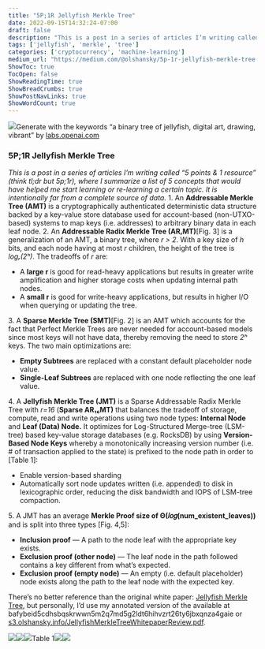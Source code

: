 ```yaml
---
title: "5P;1R Jellyfish Merkle Tree"
date: 2022-09-15T14:32:24-07:00
draft: false
description: "This is a post in a series of articles I’m writing called “5 points & 1 resource” (think tl;dr but 5p;1r), where I summarize a list of 5…"
tags: ['jellyfish', 'merkle', 'tree']
categories: ['cryptocurrency', 'machine-learning']
medium_url: "https://medium.com/@olshansky/5p-1r-jellyfish-merkle-tree-d2d7dc7dfa8e"
ShowToc: true
TocOpen: false
ShowReadingTime: true
ShowBreadCrumbs: true
ShowPostNavLinks: true
ShowWordCount: true
---
```


![](/images/posts/2022-09-15-5p1r-jellyfish-merkle-tree-image-01.png)Generate with the keywords “a binary tree of jellyfish, digital art, drawing, vibrant” by [labs.openai.com](https://labs.openai.com/)

### 5P;1R Jellyfish Merkle Tree

 _This is a post in a series of articles I’m writing called “5 points & 1 resource” (think tl;dr but 5p;1r), where I summarize a list of 5 concepts that would have helped me start learning or re-learning a certain topic. It is intentionally far from a complete source of data._
1.
An **Addressable Merkle Tree (AMT)** is a cryptographically authenticated deterministic data structure backed by a key-value store database used for account-based (non-UTXO-based) systems to map keys (i.e. addresses) to arbitrary binary data in each leaf node.
2.
An **Addressable Radix Merkle Tree (ARᵣMT)**[Fig. 3] is a generalization of an AMT, a binary tree, where _r > 2_. With a key size of _h_ bits, and each node having at most _r_ children, the height of the tree is _logᵣ(2ʰ)_. The tradeoffs of _r_ are:

  * A **large r** is good for read-heavy applications but results in greater write amplification and higher storage costs when updating internal path nodes.
  * A **small r** is good for write-heavy applications, but results in higher I/O when querying or updating the tree.

3\. A **Sparse Merkle Tree (SMT)**[Fig. 2] is an AMT which accounts for the fact that Perfect Merkle Trees are never needed for account-based models since most keys will not have data, thereby removing the need to store _2ʰ_ keys. The two main optimizations are:

  * **Empty Subtrees** are replaced with a constant default placeholder node value.
  * **Single-Leaf Subtrees** are replaced with one node reflecting the one leaf value.

4\. A **Jellyfish Merkle Tree (JMT)** is a Sparse Addressable Radix Merkle Tree with _r=16_ (**Sparse AR₁₆MT)** that balances the tradeoff of storage, compute, read and write operations using two node types: **Internal Node** and **Leaf (Data) Node.** It optimizes for Log-Structured Merge-tree (LSM-tree) based key-value storage databases (e.g. RocksDB) by using **Version-Based Node Keys** whereby a monotonically increasing version number (i.e. # of transaction applied to the state) is prefixed to the node path in order to [Table 1]:

  * Enable version-based sharding
  * Automatically sort node updates written (i.e. appended) to disk in lexicographic order, reducing the disk bandwidth and IOPS of LSM-tree compaction.

5\. A JMT has an average **Merkle Proof size of Θ(𝑙𝑜𝑔(num_existent_leaves))** and is split into three types [Fig. 4,5]:

  * **Inclusion proof** — A path to the node leaf with the appropriate key exists.
  * **Exclusion proof (other node)** — The leaf node in the path followed contains a key different from what’s expected.
  * **Exclusion proof (empty node)** — An empty (i.e. default placeholder) node exists along the path to the leaf node with the expected key.

There’s no better reference than the original white paper: [Jellyfish Merkle Tree](https://developers.diem.com/papers/jellyfish-merkle-tree/2021-01-14.pdf), but personally, I’d use my annotated version of the available at bafybeid5cdhsbqskrwwn5m2q7md5g2ldt6hihvzrt26ty6jbxqnza4gaie or [s3.olshansky.info/JellyfishMerkleTreeWhitepaperReview.pdf](https://s3.olshansky.info/JellyfishMerkleTreeWhitepaperReview.pdf).

![](/images/posts/2022-09-15-5p1r-jellyfish-merkle-tree-image-02.png)![](/images/posts/2022-09-15-5p1r-jellyfish-merkle-tree-image-03.png)![](/images/posts/2022-09-15-5p1r-jellyfish-merkle-tree-image-04.png)Table 1![](/images/posts/2022-09-15-5p1r-jellyfish-merkle-tree-image-05.png)![](/images/posts/2022-09-15-5p1r-jellyfish-merkle-tree-image-06.png)
